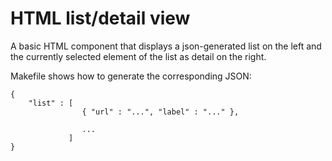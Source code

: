 # HTML list/detail view


A basic HTML component that displays a json-generated list on the left and the currently selected element of the list as detail on the right.

Makefile shows how to generate the corresponding JSON:

```
{ 
    "list" : [
                { "url" : "...", "label" : "..." },

                ...
             ]
}
```
